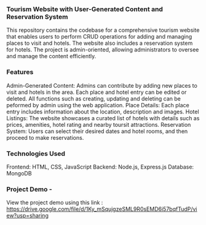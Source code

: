### Tourism Website with User-Generated Content and Reservation System

This repository contains the codebase for a comprehensive tourism website that enables users to perform CRUD operations for adding and managing places to visit and hotels. The website also includes a reservation system for hotels. The project is admin-oriented, allowing administrators to oversee and manage the content efficiently.

### Features
Admin-Generated Content: Admins can contribute by adding new places to visit and hotels in the area. Each place and hotel entry can be edited or deleted. All functions such as creating, updating and deleting can be peformed by admin using the web application.
Place Details: Each place entry includes information about the location, description and images.
Hotel Listings: The website showcases a curated list of hotels with details such as prices, amenities, hotel rating and nearby toursit attractions.
Reservation System: Users can select their desired dates and hotel rooms, and then proceed to make reservations.

### Technologies Used
Frontend: HTML, CSS, JavaScript
Backend: Node.js, Express.js
Database: MongoDB

### Project Demo - 
View the project demo using this link :
https://drive.google.com/file/d/1Ky_mSqujgzeSML9R0sEMD6i57bqfTudP/view?usp=sharing
